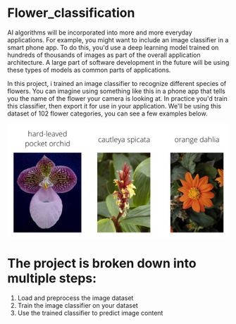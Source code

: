 # Flower_classification

AI algorithms will be incorporated into more and more everyday applications. For example, you might want to include an image classifier in a smart phone app. To do this, you'd use a deep learning model trained on hundreds of thousands of images as part of the overall application architecture. A large part of software development in the future will be using these types of models as common parts of applications.

In this project, i trained an image classifier to recognize different species of flowers. You can imagine using something like this in a phone app that tells you the name of the flower your camera is looking at. In practice you'd train this classifier, then export it for use in your application. We'll be using this dataset of 102 flower categories, you can see a few examples below.

<img src='pytorch_challenge-image-classification/assets/Flowers.png' width=500px>

# The project is broken down into multiple steps:

   1. Load and preprocess the image dataset
   2. Train the image classifier on your dataset
   3. Use the trained classifier to predict image content
